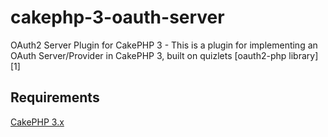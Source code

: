 # cakephp-3-oauth-server
OAuth2 Server Plugin for CakePHP 3 - This is a plugin for implementing an OAuth Server/Provider in CakePHP 3, built on quizlets [oauth2-php library][1]

## Requirements
[CakePHP 3.x](http://cakephp.org/)
